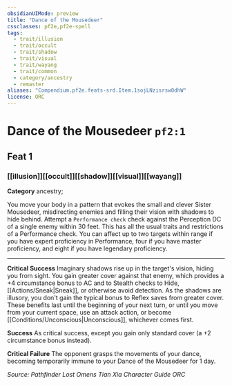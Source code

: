 ```yaml
---
obsidianUIMode: preview
title: "Dance of the Mousedeer"
cssclasses: pf2e,pf2e-spell
tags:
  - trait/illusion
  - trait/occult
  - trait/shadow
  - trait/visual
  - trait/wayang
  - trait/common
  - category/ancestry
  - remaster
aliases: "Compendium.pf2e.feats-srd.Item.1sojLNzisrsw0dhW"
license: ORC
---
```

# Dance of the Mousedeer `pf2:1`
## Feat 1
### [[illusion]][[occult]][[shadow]][[visual]][[wayang]]

**Category** ancestry; 




You move your body in a pattern that evokes the small and clever Sister Mousedeer, misdirecting enemies and filling their vision with shadows to hide behind. Attempt a `Performance check` check against the Perception DC of a single enemy within 30 feet. This has all the usual traits and restrictions of a Performance check. You can affect up to two targets within range if you have expert proficiency in Performance, four if you have master proficiency, and eight if you have legendary proficiency.

* * *

**Critical Success** Imaginary shadows rise up in the target's vision, hiding you from sight. You gain greater cover against that enemy, which provides a +4 circumstance bonus to AC and to Stealth checks to Hide, [[Actions/Sneak|Sneak]], or otherwise avoid detection. As the shadows are illusory, you don't gain the typical bonus to Reflex saves from greater cover. These benefits last until the beginning of your next turn, or until you move from your current space, use an attack action, or become [[Conditions/Unconscious|Unconscious]], whichever comes first.

**Success** As critical success, except you gain only standard cover (a +2 circumstance bonus instead).

**Critical Failure** The opponent grasps the movements of your dance, becoming temporarily immune to your Dance of the Mousedeer for 1 day.

*Source: Pathfinder Lost Omens Tian Xia Character Guide*
*ORC*